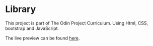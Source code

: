 # Library
This project is part of The Odin Project Curriculum. Using Html, CSS, bootstrap and JavaScript.

The live preview can be found [here](https://fuaberu.github.io/Library/).
